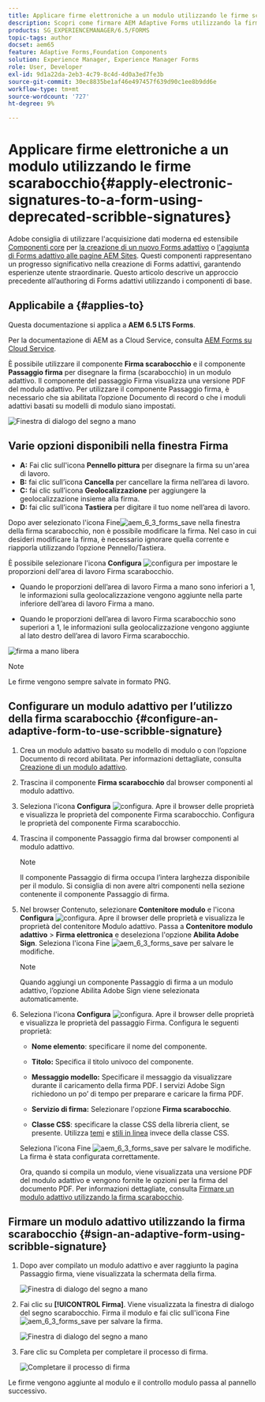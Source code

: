 ```yaml
---
title: Applicare firme elettroniche a un modulo utilizzando le firme scarabocchio
description: Scopri come firmare AEM Adaptive Forms utilizzando la firma scarabocchio. È possibile utilizzare la firma a mano e il passaggio della firma per disegnare la firma in un modulo.
products: SG_EXPERIENCEMANAGER/6.5/FORMS
topic-tags: author
docset: aem65
feature: Adaptive Forms,Foundation Components
solution: Experience Manager, Experience Manager Forms
role: User, Developer
exl-id: 9d1a22da-2eb3-4c79-8c4d-4d0a3ed7fe3b
source-git-commit: 30ec8835be1af46e497457f639d90c1ee8b9dd6e
workflow-type: tm+mt
source-wordcount: '727'
ht-degree: 9%

---
```


# Applicare firme elettroniche a un modulo utilizzando le firme scarabocchio{#apply-electronic-signatures-to-a-form-using-deprecated-scribble-signatures}

<span class="preview"> Adobe consiglia di utilizzare l&#39;acquisizione dati moderna ed estensibile [Componenti core](https://experienceleague.adobe.com/docs/experience-manager-core-components/using/adaptive-forms/introduction.html?lang=it) per [la creazione di un nuovo Forms adattivo](/help/forms/using/create-an-adaptive-form-core-components.md) o [l&#39;aggiunta di Forms adattivo alle pagine AEM Sites](/help/forms/using/create-or-add-an-adaptive-form-to-aem-sites-page.md). Questi componenti rappresentano un progresso significativo nella creazione di Forms adattivi, garantendo esperienze utente straordinarie. Questo articolo descrive un approccio precedente all’authoring di Forms adattivi utilizzando i componenti di base. </span>


## Applicabile a {#applies-to}

Questa documentazione si applica a **AEM 6.5 LTS Forms**.

Per la documentazione di AEM as a Cloud Service, consulta [AEM Forms su Cloud Service](https://experienceleague.adobe.com/docs/experience-manager-cloud-service/content/forms/adaptive-forms-authoring/authoring-adaptive-forms-foundation-components/add-components-to-an-adaptive-form/signing-forms-using-scribble.html?lang=it).


È possibile utilizzare il componente **Firma scarabocchio** e il componente **Passaggio firma** per disegnare la firma (scarabocchio) in un modulo adattivo. Il componente del passaggio Firma visualizza una versione PDF del modulo adattivo. Per utilizzare il componente Passaggio firma, è necessario che sia abilitata l’opzione Documento di record o che i moduli adattivi basati su modelli di modulo siano impostati.

![Finestra di dialogo del segno a mano](/help/forms/using/assets/scribble-signature.png)

## Varie opzioni disponibili nella finestra Firma

* **A:** Fai clic sull&#39;icona **Pennello pittura** per disegnare la firma su un&#39;area di lavoro.
* **B:** fai clic sull’icona **Cancella** per cancellare la firma nell’area di lavoro.
* **C:** fai clic sull’icona **Geolocalizzazione** per aggiungere la geolocalizzazione insieme alla firma.
* **D:** fai clic sull’icona **Tastiera** per digitare il tuo nome nell’area di lavoro.

Dopo aver selezionato l&#39;icona Fine![aem_6_3_forms_save](assets/aem_6_3_forms_save.png) nella finestra della firma scarabocchio, non è possibile modificare la firma. Nel caso in cui desideri modificare la firma, è necessario ignorare quella corrente e riapporla utilizzando l’opzione Pennello/Tastiera.

È possibile selezionare l&#39;icona **Configura** ![configura](assets/configure.png) per impostare le proporzioni dell&#39;area di lavoro Firma scarabocchio.
* Quando le proporzioni dell’area di lavoro Firma a mano sono inferiori a 1, le informazioni sulla geolocalizzazione vengono aggiunte nella parte inferiore dell’area di lavoro Firma a mano.

* Quando le proporzioni dell’area di lavoro Firma scarabocchio sono superiori a 1, le informazioni sulla geolocalizzazione vengono aggiunte al lato destro dell’area di lavoro Firma scarabocchio.

![firma a mano libera](/help/forms/using/assets/scribble-signature-aspectratio.PNG)


>[!NOTE]
>
>Le firme vengono sempre salvate in formato PNG.
>

## Configurare un modulo adattivo per l’utilizzo della firma scarabocchio {#configure-an-adaptive-form-to-use-scribble-signature}

1. Crea un modulo adattivo basato su modello di modulo o con l’opzione Documento di record abilitata. Per informazioni dettagliate, consulta [Creazione di un modulo adattivo](../../forms/using/creating-adaptive-form.md).
1. Trascina il componente **Firma scarabocchio** dal browser componenti al modulo adattivo.
1. Seleziona l&#39;icona **Configura** ![configura](assets/configure.png). Apre il browser delle proprietà e visualizza le proprietà del componente Firma scarabocchio. Configura le proprietà del componente Firma scarabocchio.
1. Trascina il componente Passaggio firma dal browser componenti al modulo adattivo.

   >[!NOTE]
   >
   >Il componente Passaggio di firma occupa l’intera larghezza disponibile per il modulo. Si consiglia di non avere altri componenti nella sezione contenente il componente Passaggio di firma.
   >

1. Nel browser Contenuto, selezionare **Contenitore modulo** e l&#39;icona **Configura** ![configura](/help/forms/using/assets/configure.png). Apre il browser delle proprietà e visualizza le proprietà del contenitore Modulo adattivo. Passa a **Contenitore modulo adattivo** > **Firma elettronica** e deseleziona l&#39;opzione **Abilita Adobe Sign**. Seleziona l&#39;icona Fine ![aem_6_3_forms_save](assets/aem_6_3_forms_save.png) per salvare le modifiche.

   >[!NOTE]
   >
   >Quando aggiungi un componente Passaggio di firma a un modulo adattivo, l’opzione Abilita Adobe Sign viene selezionata automaticamente.
   >

1. Seleziona l&#39;icona **Configura** ![configura](assets/configure.png). Apre il browser delle proprietà e visualizza le proprietà del passaggio Firma. Configura le seguenti proprietà:

   * **Nome elemento**: specificare il nome del componente.

   * **Titolo:** Specifica il titolo univoco del componente.
   * **Messaggio modello:** Specificare il messaggio da visualizzare durante il caricamento della firma PDF. I servizi Adobe Sign richiedono un po’ di tempo per preparare e caricare la firma PDF.
   * **Servizio di firma:** Selezionare l&#39;opzione **Firma scarabocchio**.

   * **Classe CSS**: specificare la classe CSS della libreria client, se presente. Utilizza [temi](../../forms/using/themes.md) e [stili in linea](../../forms/using/inline-style-adaptive-forms.md) invece della classe CSS.

   Seleziona l&#39;icona Fine ![aem_6_3_forms_save](assets/aem_6_3_forms_save.png) per salvare le modifiche. La firma è stata configurata correttamente.

   Ora, quando si compila un modulo, viene visualizzata una versione PDF del modulo adattivo e vengono fornite le opzioni per la firma del documento PDF. Per informazioni dettagliate, consulta [Firmare un modulo adattivo utilizzando la firma scarabocchio](../../forms/using/signing-forms-using-scribble.md#sign-an-adaptive-form-using-scribble-signature).

## Firmare un modulo adattivo utilizzando la firma scarabocchio {#sign-an-adaptive-form-using-scribble-signature}

1. Dopo aver compilato un modulo adattivo e aver raggiunto la pagina Passaggio firma, viene visualizzata la schermata della firma.

   ![Finestra di dialogo del segno a mano](/help/forms/using/assets/esignscribblesign.jpg)

1. Fai clic su **[!UICONTROL Firma]**. Viene visualizzata la finestra di dialogo del segno scarabocchio. Firma il modulo e fai clic sull&#39;icona Fine ![aem_6_3_forms_save](assets/aem_6_3_forms_save.png) per salvare la firma.

   ![Finestra di dialogo del segno a mano](/help/forms/using/assets/scribblewidget.png)

1. Fare clic su Completa per completare il processo di firma.

   ![Completare il processo di firma](/help/forms/using/assets/scribblecomplete.jpg)

Le firme vengono aggiunte al modulo e il controllo modulo passa al pannello successivo.
